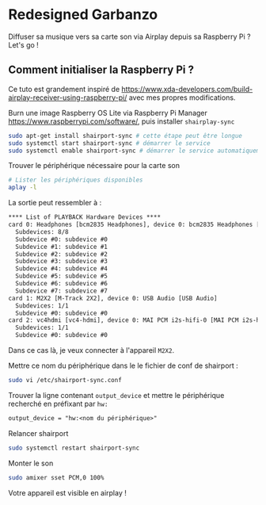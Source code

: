 # Redesigned Garbanzo

Diffuser sa musique vers sa carte son via Airplay depuis sa Raspberry Pi ? Let's go !

## Comment initialiser la Raspberry Pi ?

Ce tuto est grandement inspiré de <https://www.xda-developers.com/build-airplay-receiver-using-raspberry-pi/> avec mes propres modifications.

Burn une image Raspberry OS Lite via Raspberry Pi Manager <https://www.raspberrypi.com/software/>, puis installer `shairplay-sync`

```sh
sudo apt-get install shairport-sync # cette étape peut être longue
sudo systemctl start shairport-sync # démarrer le service
sudo systemctl enable shairport-sync # démarrer le service automatiquement à chaque boot
```

Trouver le périphérique nécessaire pour la carte son

```sh
# Lister les périphériques disponibles
aplay -l
```

La sortie peut ressembler à :

```txt
**** List of PLAYBACK Hardware Devices ****
card 0: Headphones [bcm2835 Headphones], device 0: bcm2835 Headphones [bcm2835 Headphones]
  Subdevices: 8/8
  Subdevice #0: subdevice #0
  Subdevice #1: subdevice #1
  Subdevice #2: subdevice #2
  Subdevice #3: subdevice #3
  Subdevice #4: subdevice #4
  Subdevice #5: subdevice #5
  Subdevice #6: subdevice #6
  Subdevice #7: subdevice #7
card 1: M2X2 [M-Track 2X2], device 0: USB Audio [USB Audio]
  Subdevices: 1/1
  Subdevice #0: subdevice #0
card 2: vc4hdmi [vc4-hdmi], device 0: MAI PCM i2s-hifi-0 [MAI PCM i2s-hifi-0]
  Subdevices: 1/1
  Subdevice #0: subdevice #0
```

Dans ce cas là, je veux connecter à l'appareil `M2X2`.

Mettre ce nom du périphérique dans le le fichier de conf de shairport :

```sh
sudo vi /etc/shairport-sync.conf
```

Trouver la ligne contenant `output_device` et mettre le périphérique recherché en préfixant par `hw:`

```txt
output_device = "hw:<nom du périphérique>"
```

Relancer shairport

```sh
sudo systemctl restart shairport-sync
```

Monter le son

```sh
sudo amixer sset PCM,0 100%
```

Votre appareil est visible en airplay !
